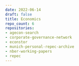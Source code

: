```yaml
---
date: 2022-06-14
draft: false
title: Economics
repo_count: 6
repositories:
- agecon-search
- corporate-governance-network
- econstor
- munich-personal-repec-archive
- nber-working-papers
- repec
---
```



